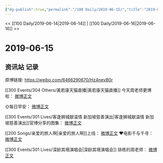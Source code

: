 ```yaml
---
{"dg-publish":true,"permalink":"/100 Daily/2019-06-15/","title":"2019-06-15","created":"2023-03-24T18:34:45.001+08:00","updated":"2023-03-24T18:35:36.004+08:00"}
---
```



<< [[100 Daily/2019-06-14\|2019-06-14]] | [[100 Daily/2019-06-16\|2019-06-16]] >>

# 2019-06-15

## 资讯站 记录

原博链接: https://weibo.com/6466290670/Hz4nevB0r

[[300 Events/304 Others/美若康天猫直播\|美若康天猫直播]]
今天周老师更博啦：
[微博正文](https://m.weibo.cn/6466290670/4383535198362057)

🌞每日早安：
[微博正文](https://m.weibo.cn/6466290670/4383352968297752)

[[300 Events/301 Lives/客逢狮城献温情 新加坡慈善演出\|客逢狮城献温情 新加坡慈善演出]]官博分享的图集：
[微博正文](https://m.weibo.cn/6466290670/4383259343684911)

[[200 Songs/亲爱的旅人啊\|亲爱的旅人啊]]上线：
[微博正文](https://m.weibo.cn/6466290670/4383449332693065)
❤️电影千与千寻：
[微博正文](https://m.weibo.cn/6466290670/4383491171018781)

[[300 Events/301 Lives/深龄其境演唱会\|深龄其境演唱会]]
排练的周老师：
[微博正文](https://m.weibo.cn/6466290670/4383520308689247)
